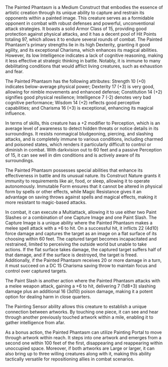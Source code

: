 The Painted Phantasm is a Medium Construct that embodies the essence of artistic creation through its unique ability to capture and restrain its opponents within a painted image. This creature serves as a formidable opponent in combat with robust defenses and powerful, unconventional attack strategies. It boasts a solid Armor Class of 15, providing good protection against physical attacks, and it has a decent pool of Hit Points totaling 97, which allows it to endure several rounds of combat. The Painted Phantasm's primary strengths lie in its high Dexterity, granting it good agility, and its exceptional Charisma, which enhances its magical abilities. However, its low Intelligence indicates a lack of cognitive reasoning, making it less effective at strategic thinking in battle. Notably, it is immune to many debilitating conditions that would afflict living creatures, such as exhaustion and fear.

The Painted Phantasm has the following attributes: Strength 10 (+0) indicates below-average physical power; Dexterity 17 (+3) is very good, allowing for nimble movements and enhanced defense; Constitution 14 (+2) signifies good physical resilience; Intelligence 7 (-2) denotes very bad cognitive performance; Wisdom 14 (+2) reflects good perceptive capabilities; and Charisma 16 (+3) is exceptional, enhancing its magical influence.

In terms of skills, this creature has a +2 modifier to Perception, which is an average level of awareness to detect hidden threats or notice details in its surroundings. It resists nonmagical bludgeoning, piercing, and slashing attacks, and is completely immune to various conditions, including charmed and poisoned states, which renders it particularly difficult to control or diminish in combat. With darkvision out to 60 feet and a passive Perception of 15, it can see well in dim conditions and is actively aware of its surroundings.

The Painted Phantasm possesses special abilities that enhance its effectiveness in battle and its unusual nature. Its Construct Nature grants it immunity to requirements like air, food, or sleep, allowing it to operate autonomously. Immutable Form ensures that it cannot be altered in physical form by spells or other effects, while Magic Resistance gives it an advantage on saving throws against spells and magical effects, making it more resistant to magic-based attacks.

In combat, it can execute a Multiattack, allowing it to use either two Paint Slashes or a combination of one Capture Image and one Paint Slash. The Capture Image is a unique ability where the Painted Phantasm makes a melee spell attack with a +6 to hit. On a successful hit, it inflicts 22 (4d10) force damage and captures the target as an image on a flat surface of its choosing within 60 feet. The captured target becomes incapacitated and restrained, limited to perceiving the outside world but unable to take actions. If the flat surface takes damage, the captured target suffers half of that damage, and if the surface is destroyed, the target is freed. Additionally, if the Painted Phantasm receives 20 or more damage in a turn, it must succeed on a DC 15 Charisma saving throw to maintain focus and control over captured targets.

The Paint Slash is another action where the Painted Phantasm attacks with a melee weapon attack, gaining a +6 to hit, delivering 7 (1d8+3) slashing damage plus an additional 16 (3d10) poison damage, making it a potent option for dealing harm in close quarters.

The Painting Sensor ability allows this creature to establish a unique connection between artworks. By touching one piece, it can see and hear through another previously touched artwork within a mile, enabling it to gather intelligence from afar.

As a bonus action, the Painted Phantasm can utilize Painting Portal to move through artwork within reach. It steps into one artwork and emerges from a second one within 100 feet of the first, disappearing and reappearing within unoccupied space. Moreover, if both artworks are Large or larger, it can also bring up to three willing creatures along with it, making this ability tactically versatile for repositioning allies in combat scenarios.